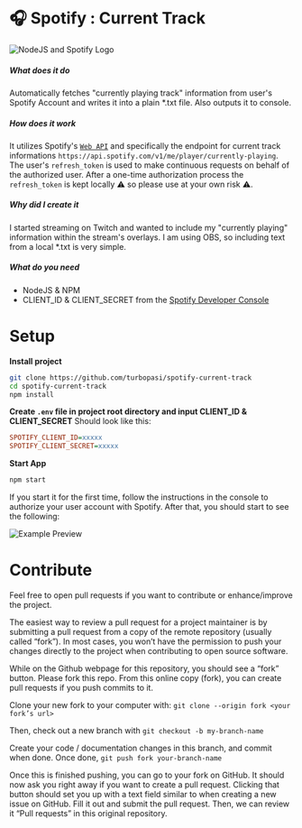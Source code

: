 # 🎧 Spotify : Current Track 

![NodeJS and Spotify Logo](https://image.prntscr.com/image/FHtaiEkPTjalgfKIupVZWg.png)

##### What does it do
Automatically fetches "currently playing track" information from user's Spotify Account and writes it into a plain *.txt file. Also outputs it to console. 

#####  How does it work
It utilizes Spotify's [`Web API`](https://developer.spotify.com/documentation/web-api/) and specifically the endpoint for current track informations `https://api.spotify.com/v1/me/player/currently-playing`. The user's `refresh_token` is used to make continuous requests on behalf of the authorized user. After a one-time authorization process the `refresh_token` is kept locally ⚠️ so please use at your own risk ⚠️. 

##### Why did I create it
I started streaming on Twitch and wanted to include my "currently playing" information within the stream's overlays. I am using OBS, so including text from a local *.txt is very simple. 

##### What do you need

 - NodeJS & NPM
 - CLIENT_ID & CLIENT_SECRET from the [Spotify Developer Console](https://developer.spotify.com/dashboard/login)
 
# Setup
**Install project**
```bash
git clone https://github.com/turbopasi/spotify-current-track
cd spotify-current-track
npm install
```

**Create `.env` file in project root directory and input CLIENT_ID & CLIENT_SECRET**
Should look like this:
```ini
SPOTIFY_CLIENT_ID=xxxxx
SPOTIFY_CLIENT_SECRET=xxxxx
```

**Start App**
```bash
npm start
```
If you start it for the first time, follow the instructions in the console to authorize your user account with Spotify. After that, you should start to see the following:

![Example Preview](https://image.prntscr.com/image/S_0T-Q0ySIaC_MHU_iB2gw.png)
# Contribute
Feel free to open pull requests if you want to contribute or enhance/improve the project.

The easiest way to review a pull request for a project maintainer is by submitting a pull request from a copy of the remote repository (usually called “fork”). In most cases, you won’t have the permission to push your changes directly to the project when contributing to open source software.

While on the Github webpage for this repository, you should see a “fork” button. Please fork this repo. From this online copy (fork), you can create pull requests if you push commits to it.

Clone your new fork to your computer with: `git clone --origin fork <your fork’s url>`

Then, check out a new branch with `git checkout -b my-branch-name`

Create your code / documentation changes in this branch, and commit when done. Once done, `git push fork your-branch-name`

Once this is finished pushing, you can go to your fork on GitHub. It should now ask you right away if you want to create a pull request. Clicking that button should set you up with a text field similar to when creating a new issue on GitHub. Fill it out and submit the pull request. Then, we can review it “Pull requests” in this original repository.




